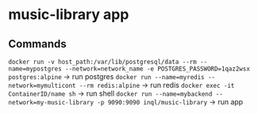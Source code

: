 # music-library app

## Commands

`docker run -v host_path:/var/lib/postgresql/data --rm --name=mypostgres --network=network_name -e POSTGRES_PASSWORD=1qaz2wsx postgres:alpine` -> run postgres
`docker run --name=myredis --network=mymulticont --rm redis:alpine` -> run redis
`docker exec -it ContainerID/name sh` -> run shell
`docker run --name=mybackend --network=my-music-library -p 9090:9090 inql/music-library` -> run app